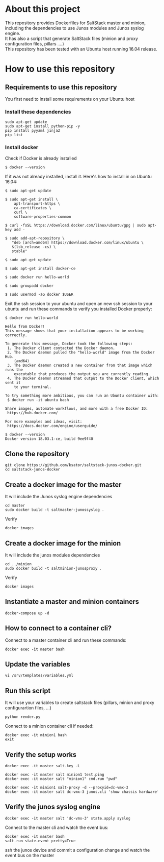 # About this project

This repository provides Dockerfiles for SaltStack master and minion, including the dependencies to use Junos modules and Junos syslog engine.  
It has also a script that generate SaltStack files (minion and proxy configuration files, pillars ....)  
This repository has been tested with an Ubuntu host running 16.04 release.  

# How to use this repository

## Requirements to use this repository

You first need to install some requirements on your Ubuntu host 

### Install these dependencies 

```
sudo apt-get update
sudo apt-get install python-pip -y
pip install pyyaml jinja2
pip list
``` 

### Install docker 

Check if Docker is already installed 
```
$ docker --version
```

If it was not already installed, install it. Here's how to install in on Ubuntu 16.04:  
```
$ sudo apt-get update
```
```
$ sudo apt-get install \
    apt-transport-https \
    ca-certificates \
    curl \
    software-properties-common
```
```
$ curl -fsSL https://download.docker.com/linux/ubuntu/gpg | sudo apt-key add -
```
```
$ sudo add-apt-repository \
   "deb [arch=amd64] https://download.docker.com/linux/ubuntu \
   $(lsb_release -cs) \
   stable"
```
```
$ sudo apt-get update
```
```
$ sudo apt-get install docker-ce
```
```
$ sudo docker run hello-world
```
```
$ sudo groupadd docker
```
```
$ sudo usermod -aG docker $USER
```

Exit the ssh session to your ubuntu and open an new ssh session to your ubuntu and run these commands to verify you installed Docker properly:  
```
$ docker run hello-world

Hello from Docker!
This message shows that your installation appears to be working correctly.

To generate this message, Docker took the following steps:
 1. The Docker client contacted the Docker daemon.
 2. The Docker daemon pulled the "hello-world" image from the Docker Hub.
    (amd64)
 3. The Docker daemon created a new container from that image which runs the
    executable that produces the output you are currently reading.
 4. The Docker daemon streamed that output to the Docker client, which sent it
    to your terminal.

To try something more ambitious, you can run an Ubuntu container with:
 $ docker run -it ubuntu bash

Share images, automate workflows, and more with a free Docker ID:
 https://hub.docker.com/

For more examples and ideas, visit:
 https://docs.docker.com/engine/userguide/
```
```
$ docker --version
Docker version 18.03.1-ce, build 9ee9f40
```

## Clone the repository
```
git clone https://github.com/ksator/saltstack-junos-docker.git
cd saltstack-junos-docker
```

## Create a docker image for the master
It will include the Junos syslog engine dependencies 
```
cd master
sudo docker build -t saltmaster-junossyslog .
```
Verify
```
docker images
```


## Create a docker image for the minion
It will include the junos modules dependencies
```
cd ../minion
sudo docker build -t saltminion-junosproxy .
```
Verify
```
docker images
```
## Instantiate a master and minion containers
```
docker-compose up -d
```

## How to connect to a container cli? 
Connect to a master container cli and run these commands: 
```
docker exec -it master bash

```
## Update the variables 
```
vi /srv/templates/variables.yml
```
## Run this script 
It will use your variables to create saltstack files (pillars, minion and proxy configurartion files, ...) 

```
python render.py
```
Connect to a minion container cli if needed: 
```
docker exec -it minion1 bash
exit
```

## Verify the setup works
```
docker exec -it master salt-key -L
```
```
docker exec -it master salt minion1 test.ping
docker exec -it master salt "minion1" cmd.run "pwd"
```
```
docker exec -it minion1 salt-proxy -d --proxyid=dc-vmx-3
docker exec -it master salt dc-vmx-3 junos.cli 'show chassis hardware'
```

## Verify the junos syslog engine 
```
docker exec -it master salt 'dc-vmx-3' state.apply syslog
```
Connect to the master cli and watch the event bus:  
```
docker exec -it master bash
salt-run state.event pretty=True
```
ssh the junos device and commit a configuration change and watch the event bus on the master
